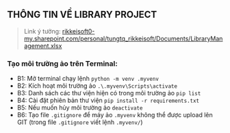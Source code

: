 ## THÔNG TIN VỀ LIBRARY PROJECT
> Link ý tưởng: <a href="https://rikkeisoft0-my.sharepoint.com/:x:/r/personal/nguyennp_rikkeisoft_com/Documents/Trainning%20-%20Cloco%20Car/Library%20management.xlsx?d=wb00f786991c04c1da13712afa6ffd8e7&csf=1&web=1&e=6GPlUV"> rikkeisoft0-my.sharepoint.com/personal/tungtq_rikkeisoft/Documents/LibraryManagement.xlsx </a>

### Tạo môi trường ảo trên Terminal:
+ B1: Mở terminal chạy lệnh `python -m venv .myvenv`
+ B2: Kích hoạt môi trường ảo `.\.myvenv\Scripts\activate`
+ B3: Danh sách các thư viện hiện có trong môi trường ảo `pip list`
+ B4: Cài đặt phiên bản thư viện `pip install -r requirements.txt`
+ B5: Nếu muốn hủy môi trường ảo `deactivate`
+ B6: Tạo file `.gitignore` để máy ảo `.myvenv` không thể được upload lên GIT (trong file `.gitignore` viết lệnh `.myvenv/`)